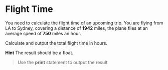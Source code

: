 # Flight Time

You need to calculate the flight time of an upcoming trip. You are flying from LA to Sydney, covering a distance of **1942** miles, the plane flies at an average speed of **750** miles an hour.

Calculate and output the total flight time in hours.

**Hint**
The result should be a float.

> Use the **print** statement to output the result
